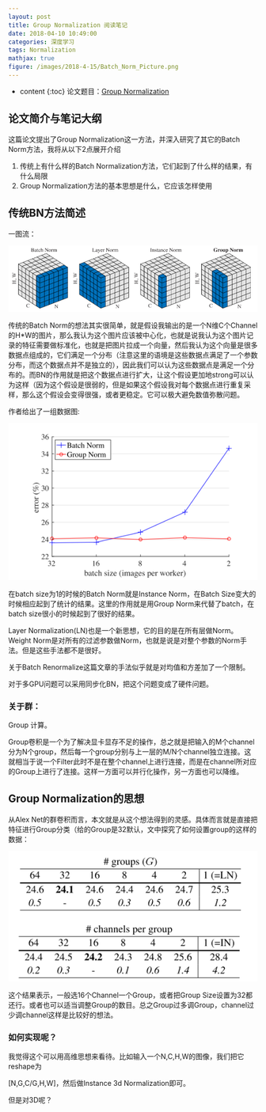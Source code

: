 ```yaml
---
layout: post
title: Group Normalization 阅读笔记
date: 2018-04-10 10:49:00
categories: 深度学习
tags: Normalization
mathjax: true
figure: /images/2018-4-15/Batch_Norm_Picture.png
---
```


* content
{:toc}
论文题目：[Group Normalization](https://arxiv.org/abs/1803.08494)

## 论文简介与笔记大纲

这篇论文提出了Group Normalization这一方法，并深入研究了其它的Batch Norm方法，我将从以下2点展开介绍

1. 传统上有什么样的Batch Normalization方法，它们起到了什么样的结果，有什么局限
2. Group Normalization方法的基本思想是什么，它应该怎样使用




## 传统BN方法简述

一图流：

![Batch_Norm_Picture](/images/2018-4-15/Batch_Norm_Picture.png)

传统的Batch Norm的想法其实很简单，就是假设我输出的是一个N维C个Channel的H*W的图片，那么我认为这个图片应该被中心化，也就是说我认为这个图片记录的特征需要做标准化，也就是把图片拉成一个向量，然后我认为这个向量是很多数据点组成的，它们满足一个分布（注意这里的语境是这些数据点满足了一个参数分布，而这个数据点并不是独立的），因此我们可以认为这些数据点是满足一个分布的。而BN的作用就是把这个数据点进行扩大，让这个假设更加地strong可以认为这样（因为这个假设是很弱的，但是如果这个假设我对每个数据点进行重复采样，那么这个假设会变得很强，或者更稳定。它可以极大避免数值弥散问题。

作者给出了一组数据图:

![batch_size](/images/2018-4-15/batch_size.png)

在batch size为1的时候的Batch Norm就是Instance Norm，在Batch Size变大的时候相应起到了统计的结果。这里的作用就是用Group Norm来代替了batch，在batch size很小的时候起到了很好的结果。

Layer Normalization(LN)也是一个新思想，它的目的是在所有层做Norm。Weight Norm是对所有的过滤参数做Norm，也就是说是对整个参数的Norm手法。但是这些手法都不是很好。

关于Batch Renormalize这篇文章的手法似乎就是对均值和方差加了一个限制。

对于多GPU问题可以采用同步化BN，把这个问题变成了硬件问题。

### 关于群：

Group 计算。

Group卷积是一个为了解决显卡显存不足的操作，总之就是把输入的M个channel分为N个group，然后每一个group分别与上一层的M/N个channel独立连接。这就相当于说一个Filter此时不是在整个channel上进行连接，而是在channel所对应的Group上进行了连接。这样一方面可以并行化操作，另一方面也可以降维。

## Group Normalization的思想

从Alex Net的群卷积而言，本文就是从这个想法得到的灵感。具体而言就是直接把特征进行Group分类（给的Group是32默认，文中探究了如何设置group的这样的数据：

![groupnorm](/images/2018-4-15/groupnorm.png)

这个结果表示，一般选16个Channel一个Group，或者把Group Size设置为32都还行。或者也可以适当调整Group的数目。总之Group过多调Group，channel过少调channel这样是比较好的想法。

### 如何实现呢？

我觉得这个可以用高维思想来看待。比如输入一个N,C,H,W的图像，我们把它reshape为

[N,G,C/G,H,W]，然后做Instance 3d Normalization即可。

但是对3D呢？

